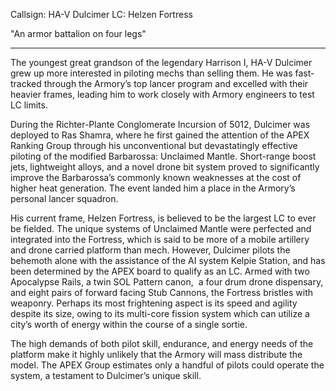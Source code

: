 Callsign: HA-V Dulcimer
LC: Helzen Fortress

"An armor battalion on four legs"

---

The youngest great grandson of the legendary Harrison I, HA-V Dulcimer grew up more interested in piloting mechs than selling them. He was fast-tracked through the Armory’s top lancer program and excelled with their heavier frames, leading him to work closely with Armory engineers to test LC limits.

During the Richter-Plante Conglomerate Incursion of 5012, Dulcimer was deployed to Ras Shamra, where he first gained the attention of the APEX Ranking Group through his unconventional but devastatingly effective piloting of the modified Barbarossa: Unclaimed Mantle. Short-range boost jets, lightweight alloys, and a novel drone bit system proved to significantly improve the Barbarossa’s commonly known weaknesses at the cost of higher heat generation. The event landed him a place in the Armory’s personal lancer squadron.  

His current frame, Helzen Fortress, is believed to be the largest LC to ever be fielded. The unique systems of Unclaimed Mantle were perfected and integrated into the Fortress, which is said to be more of a mobile artillery and drone carried platform than mech. However, Dulcimer pilots the behemoth alone with the assistance of the AI system Kelpie Station, and has been determined by the APEX board to qualify as an LC. Armed with two Apocalypse Rails, a twin SOL Pattern canon,  a four drum drone dispensary, and eight pairs of forward facing Stub Cannons, the Fortress bristles with weaponry. Perhaps its most frightening aspect is its speed and agility despite its size, owing to its multi-core fission system which can utilize a city’s worth of energy within the course of a single sortie. 

The high demands of both pilot skill, endurance, and energy needs of the platform make it highly unlikely that the Armory will mass distribute the model. The APEX Group estimates only a handful of pilots could operate the system, a testament to Dulcimer’s unique skill.